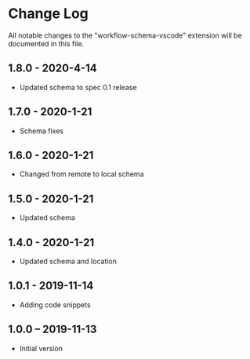 # Change Log

All notable changes to the "workflow-schema-vscode" extension will be
documented in this file.

## 1.8.0 - 2020-4-14

-   Updated schema to spec 0.1 release

## 1.7.0 - 2020-1-21

-   Schema fixes

## 1.6.0 - 2020-1-21

-   Changed from remote to local schema

## 1.5.0 - 2020-1-21

-   Updated schema

## 1.4.0 - 2020-1-21

-   Updated schema and location

## 1.0.1 - 2019-11-14

-   Adding code snippets

## 1.0.0 – 2019-11-13

-   Initial version
